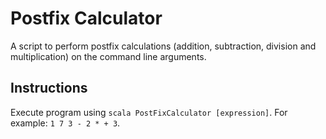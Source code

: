 # Postfix Calculator

A script to perform postfix calculations (addition, subtraction, division and multiplication) on the command line arguments.

## Instructions

Execute program using `scala PostFixCalculator [expression]`. For example: `1 7 3 - 2 * + 3`.
